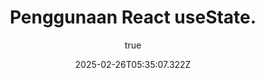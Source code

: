 ---
title: " Penggunaan React useState."
excerpt: "Berikut daftar hook React.js beserta penjelasan dan contoh penggunaannya:"
coverImage: "/assets/blog/react-usestate/react-usestate.png"
date: "2025-02-26T05:35:07.322Z"
author:
  name: mukharomdev
  picture: "/assets/blog/authors/mukharomdev.png"
ogImage:
  url: "/assets/blog/react-usestate/react-usestate.png"

---